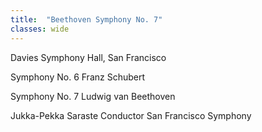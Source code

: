 ```yaml
---
title:  "Beethoven Symphony No. 7"
classes: wide
---
```


Davies Symphony Hall, San Francisco

Symphony No. 6
Franz Schubert

Symphony No. 7
Ludwig van Beethoven

Jukka-Pekka Saraste
Conductor
San Francisco Symphony
